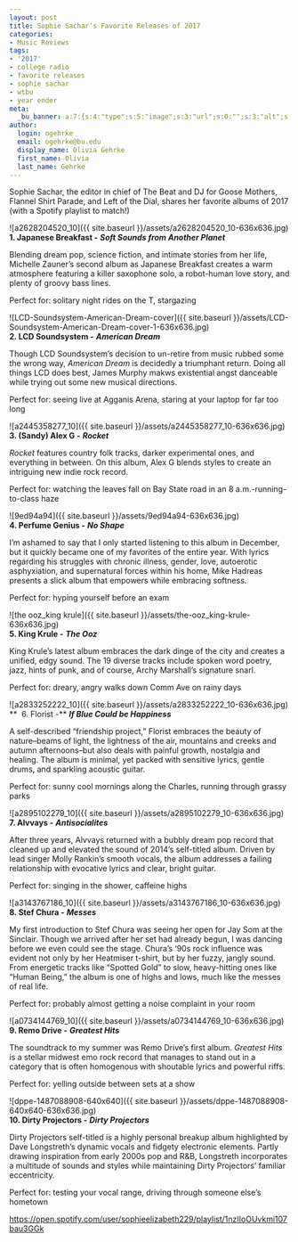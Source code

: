 ```yaml
---
layout: post
title: Sophie Sachar's Favorite Releases of 2017
categories:
- Music Reviews
tags:
- '2017'
- college radio
- favorite releases
- sophie sachar
- wtbu
- year ender
meta:
  _bu_banner: a:7:{s:4:"type";s:5:"image";s:3:"url";s:0:"";s:3:"alt";s:0:"";s:7:"post_id";s:0:"";s:4:"html";s:0:"";s:8:"position";s:12:"contentWidth";s:7:"caption";s:0:"";}
author:
  login: ogehrke
  email: ogehrke@bu.edu
  display_name: Olivia Gehrke
  first_name: Olivia
  last_name: Gehrke
---
```

Sophie Sachar, the editor in chief of The Beat and DJ for Goose Mothers, Flannel Shirt Parade, and Left of the Dial, shares her favorite albums of 2017 (with a Spotify playlist to match!)

![a2628204520_10]({{ site.baseurl }}/assets/a2628204520_10-636x636.jpg)  
**1\. Japanese Breakfast -** **_Soft Sounds from Another Planet_**

Blending dream pop, science fiction, and intimate stories from her life, Michelle Zauner’s second album as Japanese Breakfast creates a warm atmosphere featuring a killer saxophone solo, a robot-human love story, and plenty of groovy bass lines.

Perfect for: solitary night rides on the T, stargazing

![LCD-Soundsystem-American-Dream-cover]({{ site.baseurl }}/assets/LCD-Soundsystem-American-Dream-cover-1-636x636.jpg)  
**2\. LCD Soundsystem -** **_American Dream_**

Though LCD Soundsystem’s decision to un-retire from music rubbed some the wrong way, _American Dream_ is decidedly a triumphant return. Doing all things LCD does best, James Murphy makws existential angst danceable while trying out some new musical directions.

Perfect for: seeing live at Agganis Arena, staring at your laptop for far too long

![a2445358277_10]({{ site.baseurl }}/assets/a2445358277_10-636x636.jpg)  
**3\. (Sandy) Alex G -** **_Rocket_**

_Rocket_ features country folk tracks, darker experimental ones, and everything in between. On this album, Alex G blends styles to create an intriguing new indie rock record.

Perfect for: watching the leaves fall on Bay State road in an 8 a.m.-running-to-class haze

![9ed94a94]({{ site.baseurl }}/assets/9ed94a94-636x636.jpg)  
**4\. Perfume Genius -** **_No Shape_**

I’m ashamed to say that I only started listening to this album in December, but it quickly became one of my favorites of the entire year. With lyrics regarding his struggles with chronic illness, gender, love, autoerotic asphyxiation, and supernatural forces within his home, Mike Hadreas presents a slick album that empowers while embracing softness.

Perfect for: hyping yourself before an exam

![the ooz_king krule]({{ site.baseurl }}/assets/the-ooz_king-krule-636x636.jpg)  
**5\. King Krule -** **_The Ooz_**

King Krule’s latest album embraces the dark dinge of the city and creates a unified, edgy sound. The 19 diverse tracks include spoken word poetry, jazz, hints of punk, and of course, Archy Marshall’s signature snarl.

Perfect for: dreary, angry walks down Comm Ave on rainy days

![a2833252222_10]({{ site.baseurl }}/assets/a2833252222_10-636x636.jpg)  
**  6. Florist -** **_If Blue Could be Happiness_**

A self-described “friendship project,” Florist embraces the beauty of nature–beams of light, the lightness of the air, mountains and creeks and autumn afternoons–but also deals with painful growth, nostalgia and healing. The album is minimal, yet packed with sensitive lyrics, gentle drums, and sparkling acoustic guitar.

Perfect for: sunny cool mornings along the Charles, running through grassy parks

![a2895102279_10]({{ site.baseurl }}/assets/a2895102279_10-636x636.jpg)  
**7\. Alvvays -** **_Antisocialites_**

After three years, Alvvays returned with a bubbly dream pop record that cleaned up and elevated the sound of 2014’s self-titled album. Driven by lead singer Molly Rankin’s smooth vocals, the album addresses a failing relationship with evocative lyrics and clear, bright guitar.

Perfect for: singing in the shower, caffeine highs

![a3143767186_10]({{ site.baseurl }}/assets/a3143767186_10-636x636.jpg)  
**8. Stef Chura -** **_Messes_**

My first introduction to Stef Chura was seeing her open for Jay Som at the Sinclair. Though we arrived after her set had already begun, I was dancing before we even could see the stage. Chura’s ‘90s rock influence was evident not only by her Heatmiser t-shirt, but by her fuzzy, jangly sound. From energetic tracks like “Spotted Gold” to slow, heavy-hitting ones like “Human Being,” the album is one of highs and lows, much like the messes of real life.

Perfect for: probably almost getting a noise complaint in your room

![a0734144769_10]({{ site.baseurl }}/assets/a0734144769_10-636x636.jpg)  
**9\. Remo Drive -** **_Greatest Hits_**

The soundtrack to my summer was Remo Drive’s first album. _Greatest Hits_ is a stellar midwest emo rock record that manages to stand out in a category that is often homogenous with shoutable lyrics and powerful riffs.

Perfect for: yelling outside between sets at a show

![dppe-1487088908-640x640]({{ site.baseurl }}/assets/dppe-1487088908-640x640-636x636.jpg)  
**10\. Dirty Projectors -** **_Dirty Projectors_**

Dirty Projectors self-titled is a highly personal breakup album highlighted by Dave Longstreth’s dynamic vocals and fidgety electronic elements. Partly drawing inspiration from early 2000s pop and R&B, Longstreth incorporates a multitude of sounds and styles while maintaining Dirty Projectors’ familiar eccentricity.

Perfect for: testing your vocal range, driving through someone else’s hometown

https://open.spotify.com/user/sophieelizabeth229/playlist/1nzIIoOUvkmi107bau3GGk